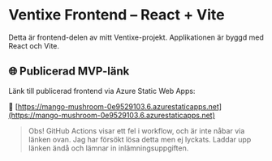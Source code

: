 # Ventixe Frontend – React + Vite

Detta är frontend-delen av mitt Ventixe-projekt. Applikationen är byggd med React och Vite.

## 🌐 Publicerad MVP-länk

Länk till publicerad frontend via Azure Static Web Apps:

🔗 [https://mango-mushroom-0e9529103.6.azurestaticapps.net](https://mango-mushroom-0e9529103.6.azurestaticapps.net)

> Obs! GitHub Actions visar ett fel i workflow, och är inte nåbar via länken ovan. Jag har försökt lösa detta men ej lyckats. Laddar upp länken ändå och lämnar in inlämningsuppgiften.
